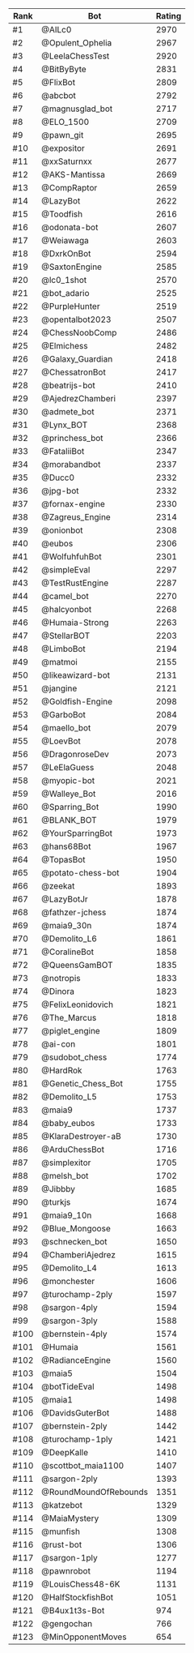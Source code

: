 Rank|Bot|Rating
---|---|---
#1|@AILc0|2970
#2|@Opulent_Ophelia|2967
#3|@LeelaChessTest|2920
#4|@BitByByte|2831
#5|@FlixBot|2809
#6|@abcbot|2792
#7|@magnusglad_bot|2717
#8|@ELO_1500|2709
#9|@pawn_git|2695
#10|@expositor|2691
#11|@xxSaturnxx|2677
#12|@AKS-Mantissa|2669
#13|@CompRaptor|2659
#14|@LazyBot|2622
#15|@Toodfish|2616
#16|@odonata-bot|2607
#17|@Weiawaga|2603
#18|@DxrkOnBot|2594
#19|@SaxtonEngine|2585
#20|@lc0_1shot|2570
#21|@bot_adario|2525
#22|@PurpleHunter|2519
#23|@opentalbot2023|2507
#24|@ChessNoobComp|2486
#25|@Elmichess|2482
#26|@Galaxy_Guardian|2418
#27|@ChessatronBot|2417
#28|@beatrijs-bot|2410
#29|@AjedrezChamberi|2397
#30|@admete_bot|2371
#31|@Lynx_BOT|2368
#32|@princhess_bot|2366
#33|@FataliiBot|2347
#34|@morabandbot|2337
#35|@Ducc0|2332
#36|@jpg-bot|2332
#37|@fornax-engine|2330
#38|@Zagreus_Engine|2314
#39|@onionbot|2308
#40|@eubos|2306
#41|@WolfuhfuhBot|2301
#42|@simpleEval|2297
#43|@TestRustEngine|2287
#44|@camel_bot|2270
#45|@halcyonbot|2268
#46|@Humaia-Strong|2263
#47|@StellarBOT|2203
#48|@LimboBot|2194
#49|@matmoi|2155
#50|@likeawizard-bot|2131
#51|@jangine|2121
#52|@Goldfish-Engine|2098
#53|@GarboBot|2084
#54|@maello_bot|2079
#55|@LoevBot|2078
#56|@DragonroseDev|2073
#57|@LeElaGuess|2048
#58|@myopic-bot|2021
#59|@Walleye_Bot|2016
#60|@Sparring_Bot|1990
#61|@BLANK_BOT|1979
#62|@YourSparringBot|1973
#63|@hans68Bot|1967
#64|@TopasBot|1950
#65|@potato-chess-bot|1904
#66|@zeekat|1893
#67|@LazyBotJr|1878
#68|@fathzer-jchess|1874
#69|@maia9_30n|1874
#70|@Demolito_L6|1861
#71|@CoralineBot|1858
#72|@QueensGamBOT|1835
#73|@notropis|1833
#74|@Dinora|1823
#75|@FelixLeonidovich|1821
#76|@The_Marcus|1818
#77|@piglet_engine|1809
#78|@ai-con|1801
#79|@sudobot_chess|1774
#80|@HardRok|1763
#81|@Genetic_Chess_Bot|1755
#82|@Demolito_L5|1753
#83|@maia9|1737
#84|@baby_eubos|1733
#85|@KlaraDestroyer-aB|1730
#86|@ArduChessBot|1716
#87|@simplexitor|1705
#88|@melsh_bot|1702
#89|@Jibbby|1685
#90|@turkjs|1674
#91|@maia9_10n|1668
#92|@Blue_Mongoose|1663
#93|@schnecken_bot|1650
#94|@ChamberiAjedrez|1615
#95|@Demolito_L4|1613
#96|@monchester|1606
#97|@turochamp-2ply|1597
#98|@sargon-4ply|1594
#99|@sargon-3ply|1588
#100|@bernstein-4ply|1574
#101|@Humaia|1561
#102|@RadianceEngine|1560
#103|@maia5|1504
#104|@botTideEval|1498
#105|@maia1|1498
#106|@DavidsGuterBot|1488
#107|@bernstein-2ply|1442
#108|@turochamp-1ply|1421
#109|@DeepKalle|1410
#110|@scottbot_maia1100|1407
#111|@sargon-2ply|1393
#112|@RoundMoundOfRebounds|1351
#113|@katzebot|1329
#114|@MaiaMystery|1309
#115|@munfish|1308
#116|@rust-bot|1306
#117|@sargon-1ply|1277
#118|@pawnrobot|1194
#119|@LouisChess48-6K|1131
#120|@HalfStockfishBot|1051
#121|@B4ux1t3s-Bot|974
#122|@gengochan|766
#123|@MinOpponentMoves|654
